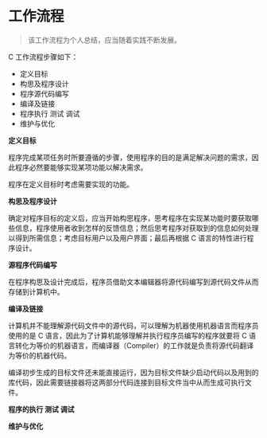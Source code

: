 # 工作流程

> 该工作流程为个人总结，应当随着实践不断发展。

C 工作流程步骤如下：
- 定义目标
- 构思及程序设计
- 程序源代码编写
- 编译及链接
- 程序执行 测试 调试
- 维护与优化

**定义目标**

程序完成某项任务时所要遵循的步骤，使用程序的目的是满足解决问题的需求，因此程序必然要能够实现某项功能以解决需求。

程序在定义目标时考虑需要实现的功能。

**构思及程序设计**

确定对程序目标的定义后，应当开始构思程序，思考程序在实现某功能时要获取哪些信息，程序使用者收到怎样的反馈信息；然后思考程序对获取到的信息如何处理以得到所需信息；考虑目标用户以及用户界面；最后再根据 C 语言的特性进行程序设计。

**源程序代码编写**

在程序构思及设计完成后，程序员借助文本编辑器将源代码编写到源代码文件从而存储到计算机中。

**编译及链接**

计算机并不能理解源代码文件中的源代码，可以理解为机器使用机器语言而程序员使用的是 C 语言，因此为了计算机能够理解并执行程序员编写的程序就要将 C 语言转化为等价的机器语言，而编译器（Compiler）的工作就是负责将源代码翻译为等价的机器代码。

编译初步生成的目标文件还未能直接运行，因为目标文件缺少启动代码以及用到的库代码，因此需要链接器将这两部分代码连接到目标文件当中从而生成可执行文件。

**程序的执行 测试 调试**

**维护与优化**
